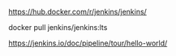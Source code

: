 https://hub.docker.com/r/jenkins/jenkins/


docker pull jenkins/jenkins:lts


https://jenkins.io/doc/pipeline/tour/hello-world/


